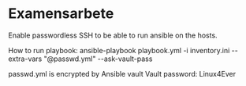# Examensarbete

Enable passwordless SSH to be able to run ansible on the hosts.

How to run playbook:
ansible-playbook playbook.yml -i inventory.ini --extra-vars "@passwd.yml" --ask-vault-pass

passwd.yml is encrypted by Ansible vault
Vault password: Linux4Ever
